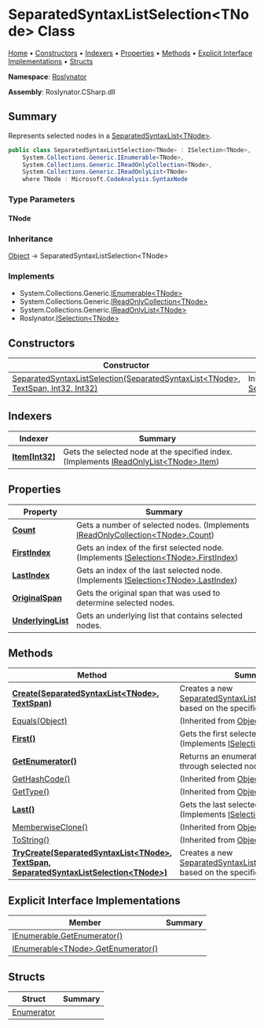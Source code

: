 <a name="_top"></a>

# SeparatedSyntaxListSelection\<TNode> Class

[Home](../../README.md#_top) &#x2022; [Constructors](#constructors) &#x2022; [Indexers](#indexers) &#x2022; [Properties](#properties) &#x2022; [Methods](#methods) &#x2022; [Explicit Interface Implementations](#explicit-interface-implementations) &#x2022; [Structs](#structs)

**Namespace**: [Roslynator](../README.md#_top)

**Assembly**: Roslynator\.CSharp\.dll

## Summary

Represents selected nodes in a [SeparatedSyntaxList\<TNode>](https://docs.microsoft.com/en-us/dotnet/api/microsoft.codeanalysis.separatedsyntaxlist-1)\.

```csharp
public class SeparatedSyntaxListSelection<TNode> : ISelection<TNode>,
    System.Collections.Generic.IEnumerable<TNode>,
    System.Collections.Generic.IReadOnlyCollection<TNode>,
    System.Collections.Generic.IReadOnlyList<TNode>
    where TNode : Microsoft.CodeAnalysis.SyntaxNode
```

### Type Parameters

#### TNode

### Inheritance

[Object](https://docs.microsoft.com/en-us/dotnet/api/system.object) &#x2192; SeparatedSyntaxListSelection\<TNode>

### Implements

* System\.Collections\.Generic\.[IEnumerable\<TNode>](https://docs.microsoft.com/en-us/dotnet/api/system.collections.generic.ienumerable-1)
* System\.Collections\.Generic\.[IReadOnlyCollection\<TNode>](https://docs.microsoft.com/en-us/dotnet/api/system.collections.generic.ireadonlycollection-1)
* System\.Collections\.Generic\.[IReadOnlyList\<TNode>](https://docs.microsoft.com/en-us/dotnet/api/system.collections.generic.ireadonlylist-1)
* Roslynator\.[ISelection\<TNode>](../ISelection-1/README.md#_top)

## Constructors

| Constructor | Summary |
| ----------- | ------- |
| [SeparatedSyntaxListSelection(SeparatedSyntaxList\<TNode>, TextSpan, Int32, Int32)](-ctor/README.md#_top) | Initializes a new instance of the [SeparatedSyntaxListSelection\<TNode>](#_top)\. |

## Indexers

| Indexer | Summary |
| ------- | ------- |
| **[Item\[Int32\]](Item/README.md#_top)** | Gets the selected node at the specified index\. \(Implements [IReadOnlyList\<TNode>.Item](https://docs.microsoft.com/en-us/dotnet/api/system.collections.generic.ireadonlylist-1.item)\) |

## Properties

| Property | Summary |
| -------- | ------- |
| **[Count](Count/README.md#_top)** | Gets a number of selected nodes\. \(Implements [IReadOnlyCollection\<TNode>.Count](https://docs.microsoft.com/en-us/dotnet/api/system.collections.generic.ireadonlycollection-1.count)\) |
| **[FirstIndex](FirstIndex/README.md#_top)** | Gets an index of the first selected node\. \(Implements [ISelection\<TNode>.FirstIndex](../ISelection-1/FirstIndex/README.md#_top)\) |
| **[LastIndex](LastIndex/README.md#_top)** | Gets an index of the last selected node\. \(Implements [ISelection\<TNode>.LastIndex](../ISelection-1/LastIndex/README.md#_top)\) |
| **[OriginalSpan](OriginalSpan/README.md#_top)** | Gets the original span that was used to determine selected nodes\. |
| **[UnderlyingList](UnderlyingList/README.md#_top)** | Gets an underlying list that contains selected nodes\. |

## Methods

| Method | Summary |
| ------ | ------- |
| **[Create(SeparatedSyntaxList\<TNode>, TextSpan)](Create/README.md#_top)** | Creates a new [SeparatedSyntaxListSelection\<TNode>](#_top) based on the specified list and span\. |
| [Equals(Object)](https://docs.microsoft.com/en-us/dotnet/api/system.object.equals) |  \(Inherited from [Object](https://docs.microsoft.com/en-us/dotnet/api/system.object)\) |
| **[First()](First/README.md#_top)** | Gets the first selected node\. \(Implements [ISelection\<TNode>.First](../ISelection-1/First/README.md#_top)\) |
| **[GetEnumerator()](GetEnumerator/README.md#_top)** | Returns an enumerator that iterates through selected nodes\. |
| [GetHashCode()](https://docs.microsoft.com/en-us/dotnet/api/system.object.gethashcode) |  \(Inherited from [Object](https://docs.microsoft.com/en-us/dotnet/api/system.object)\) |
| [GetType()](https://docs.microsoft.com/en-us/dotnet/api/system.object.gettype) |  \(Inherited from [Object](https://docs.microsoft.com/en-us/dotnet/api/system.object)\) |
| **[Last()](Last/README.md#_top)** | Gets the last selected node\. \(Implements [ISelection\<TNode>.Last](../ISelection-1/Last/README.md#_top)\) |
| [MemberwiseClone()](https://docs.microsoft.com/en-us/dotnet/api/system.object.memberwiseclone) |  \(Inherited from [Object](https://docs.microsoft.com/en-us/dotnet/api/system.object)\) |
| [ToString()](https://docs.microsoft.com/en-us/dotnet/api/system.object.tostring) |  \(Inherited from [Object](https://docs.microsoft.com/en-us/dotnet/api/system.object)\) |
| **[TryCreate(SeparatedSyntaxList\<TNode>, TextSpan, SeparatedSyntaxListSelection\<TNode>)](TryCreate/README.md#_top)** | Creates a new [SeparatedSyntaxListSelection\<TNode>](#_top) based on the specified list and span\. |

## Explicit Interface Implementations

| Member | Summary |
| ------ | ------- |
| [IEnumerable.GetEnumerator()](System-Collections-IEnumerable-GetEnumerator/README.md#_top) | |
| [IEnumerable\<TNode>.GetEnumerator()](System-Collections-Generic-IEnumerable-TNode--GetEnumerator/README.md#_top) | |

## Structs

| Struct | Summary |
| ------ | ------- |
| [Enumerator](Enumerator/README.md#_top) | |

